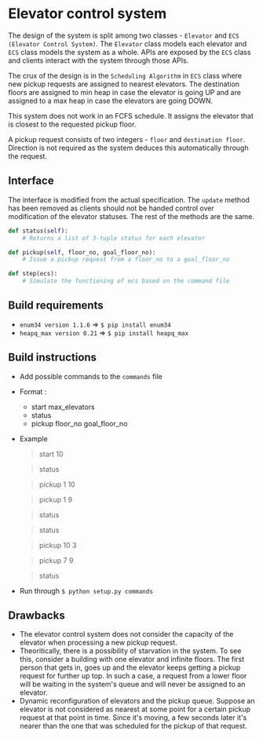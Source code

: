 # Elevator control system

The design of the system is split among two classes - `Elevator` and `ECS (Elevator Control System)`. The `Elevator` class models each elevator and `ECS` class models the system as a whole. APIs are exposed by the `ECS` class and clients interact with the system through those APIs. 

The crux of the design is in the `Scheduling Algorithm` in `ECS` class where new pickup requests are assigned to nearest elevators. The destination floors are assigned to min heap in case the elevator is going UP and are assigned to a max heap in case the elevators are going DOWN. 

This system does not work in an FCFS schedule. It assigns the elevator that is closest to the requested pickup floor. 

A pickup request consists of two integers - `floor` and `destination floor`. Direction is not required as the system deduces this automatically through the request. 

## Interface 

The interface is modified from the actual specification. The `update` method has been removed as clients should not be handed control over modification of the elevator statuses. The rest of the methods are the same. 

```python
def status(self):
    # Returns a list of 3-tuple status for each elevator

def pickup(self, floor_no, goal_floor_no):
    # Issue a pickup request from a floor_no to a goal_floor_no

def step(ecs):
    # Simulate the functioning of ecs based on the command file
```
## Build requirements
- `enum34 version 1.1.6` => `$ pip install enum34`
- `heapq_max version 0.21` => `$ pip install heapq_max`

## Build instructions
* Add possible commands to the `commands` file
* Format :
    * start max_elevators
    * status
    * pickup floor_no goal_floor_no
* Example

   > start 10
   
   > status
   
   > pickup 1 10
   
   > pickup 1 9
   
   > status
   
   > status
   
   > pickup 10 3
   
   > pickup 7 9
   
   > status

* Run through `$ python setup.py commands`

## Drawbacks
- The elevator control system does not consider the capacity of the elevator when processing a new pickup request.
- Theoritically, there is a possibility of starvation in the system. To see this, consider a building with one elevator and infinite floors. The first person that gets in, goes up and the elevator keeps getting a pickup request for further up top. In such a case, a request from a lower floor will be waiting in the system's queue and will never be assigned to an elevator.
- Dynamic reconfiguration of elevators and the pickup queue. Suppose an elevator is not considered as nearest at some point for a certain pickup request at that point in time. Since it's moving, a few seconds later it's nearer than the one that was scheduled for the pickup of that request. 
